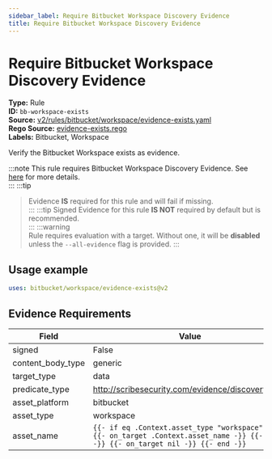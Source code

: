 ```yaml
---
sidebar_label: Require Bitbucket Workspace Discovery Evidence
title: Require Bitbucket Workspace Discovery Evidence
---  
```

# Require Bitbucket Workspace Discovery Evidence  
**Type:** Rule  
**ID:** `bb-workspace-exists`  
**Source:** [v2/rules/bitbucket/workspace/evidence-exists.yaml](https://github.com/scribe-public/sample-policies/blob/main/v2/rules/bitbucket/workspace/evidence-exists.yaml)  
**Rego Source:** [evidence-exists.rego](https://github.com/scribe-public/sample-policies/blob/main/v2/rules/bitbucket/workspace/evidence-exists.rego)  
**Labels:** Bitbucket, Workspace  

Verify the Bitbucket Workspace exists as evidence.

:::note 
This rule requires Bitbucket Workspace Discovery Evidence. See [here](/docs/platforms/discover#bitbucket-discovery) for more details.  
::: 
:::tip 
> Evidence **IS** required for this rule and will fail if missing.  
::: 
:::tip 
Signed Evidence for this rule **IS NOT** required by default but is recommended.  
::: 
:::warning  
Rule requires evaluation with a target. Without one, it will be **disabled** unless the `--all-evidence` flag is provided.
::: 

## Usage example

```yaml
uses: bitbucket/workspace/evidence-exists@v2
```

## Evidence Requirements  
| Field | Value |
|-------|-------|
| signed | False |
| content_body_type | generic |
| target_type | data |
| predicate_type | http://scribesecurity.com/evidence/discovery/v0.1 |
| asset_platform | bitbucket |
| asset_type | workspace |
| asset_name | `{{- if eq .Context.asset_type "workspace" -}} {{- on_target .Context.asset_name -}} {{- else -}} {{- on_target nil -}} {{- end -}}` |

